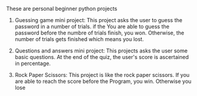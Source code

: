 These are personal beginner python projects

1. Guessing game mini project:
  This project asks the user to guess the password in a number of trials.
  if the You are able to guess the password before the numbre of trials finish,
  you won. Otherwise, the number of trials gets finished which means you lost.
  
 2. Questions and answers mini project:
  This projects asks the user some basic questions. At the end of the quiz, the user's score is ascertained in percentage.
  
 3. Rock Paper Scissors:
  This project is like the rock paper scissors. If you are able to reach the score before the Program, you win. Otherwise you lose

